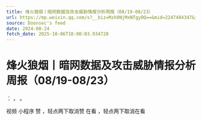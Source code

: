 ```yaml
---
title: 烽火狼烟丨暗网数据及攻击威胁情报分析周报（08/19-08/23）
url: https://mp.weixin.qq.com/s?__biz=Mzk0NjMxNTgyOQ==&mid=2247484347&idx=1&sn=a03b9128b19bc1c53d72476246b4eeed
source: Doonsec's feed
date: 2024-08-24
fetch_date: 2025-10-06T18:00:03.934728
---
```


# 烽火狼烟丨暗网数据及攻击威胁情报分析周报（08/19-08/23）

：
，
。

视频
小程序
赞
，轻点两下取消赞
在看
，轻点两下取消在看